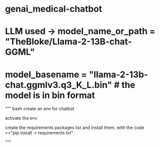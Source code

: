# genai_medical-chatbot


# LLM used -> model_name_or_path = "TheBloke/Llama-2-13B-chat-GGML"
#             model_basename = "llama-2-13b-chat.ggmlv3.q3_K_L.bin" # the model is in bin format

""" bash
create an env for  chatbot

activate the env

create the requirements packages list and install them.
with the code =="pip install -r requirements.txt"





"""